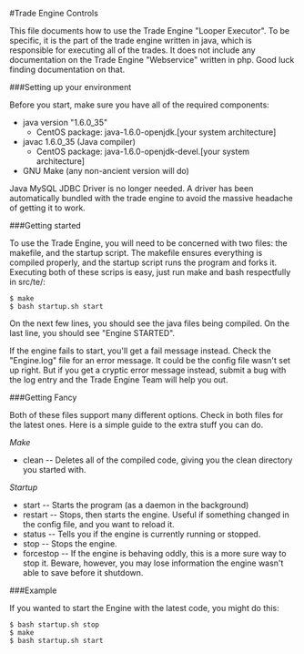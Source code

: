 #Trade Engine Controls

This file documents how to use the Trade Engine "Looper Executor". To be specific, it is the part of the trade engine written in java, which is responsible for executing all of the trades. It does not include any documentation on the Trade Engine "Webservice" written in php. Good luck finding documentation on that.

###Setting up your environment

Before you start, make sure you have all of the required components:

 * java version "1.6.0_35"
	* CentOS package: java-1.6.0-openjdk.[your system architecture]
 * javac 1.6.0_35 (Java compiler)
	* CentOS package: java-1.6.0-openjdk-devel.[your system architecture]
 * GNU Make (any non-ancient version will do)

Java MySQL JDBC Driver is no longer needed. A driver has been automatically bundled with the trade engine to avoid the massive headache of getting it to work.

###Getting started

To use the Trade Engine, you will need to be concerned with two files: the makefile, and the startup script. The makefile ensures everything is compiled properly, and the startup script runs the program and forks it. Executing both of these scrips is easy, just run make and bash respectfully in  src/te/:

	$ make
	$ bash startup.sh start
	
On the next few lines, you should see the java files being compiled. On the last line, you should see "Engine STARTED". 

If the engine fails to start, you'll get a fail message instead. Check the "Engine.log" file for an error message. It could be the config file wasn't set up right. But if you get a cryptic error message instead, submit a bug with the log entry and the Trade Engine Team will help you out.

###Getting Fancy

Both of these files support many different options. Check in both files for the latest ones. Here is a simple guide to the extra stuff you can do.

*Make*

 * clean -- Deletes all of the compiled code, giving you the clean directory you started with.

*Startup*

 * start -- Starts the program (as a daemon in the background)
 * restart -- Stops, then starts the engine. Useful if something changed in the config file, and you want to reload it.
 * status -- Tells you if the engine is currently running or stopped.
 * stop -- Stops the engine.
 * forcestop -- If the engine is behaving oddly, this is a more sure way to stop it. Beware, however, you may lose information the engine wasn't able to save before it shutdown.

###Example

If you wanted to start the Engine with the latest code, you might do this:

	$ bash startup.sh stop
	$ make
	$ bash startup.sh start
	
